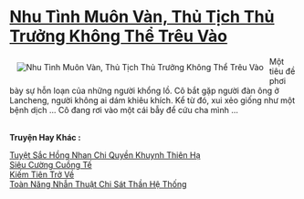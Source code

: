 <a href="https://truyentiki.com/nhu-tinh-muon-van-thu-tich-thu-truong-khong-the-treu-vao.30407/" title="Nhu Tình Muôn Vàn, Thủ Tịch Thủ Trưởng Không Thể Trêu Vào"><h1>Nhu Tình Muôn Vàn, Thủ Tịch Thủ Trưởng Không Thể Trêu Vào</h1></a><div style="display:table"><img align="right" style="float: left; padding: 10px;" src="https://truyentiki.com/a/img/str/src/30407.jpg" alt="Nhu Tình Muôn Vàn, Thủ Tịch Thủ Trưởng Không Thể Trêu Vào">Một tiêu đề phơi bày sự hỗn loạn của những người khổng lồ. Cô bắt gặp người đàn ông ở Lancheng, người không ai dám khiêu khích. Kể từ đó, xui xẻo giống như một bệnh dịch ... Cô đang rơi vào một cái bẫy để cứu cha mình ...</div><p><br><b>Truyện Hay Khác :</b></p><a href="https://truyentiki.com/tuyet-sac-hong-nhan-chi-quyen-khuynh-thien-ha.30406/" alt="Tuyệt Sắc Hồng Nhan Chi Quyền Khuynh Thiên Hạ">Tuyệt Sắc Hồng Nhan Chi Quyền Khuynh Thiên Hạ</a><br/><a href="https://github.com/nownovels/top500/tree/master/truyenhay/33773/" alt="Siêu Cường Cuồng Tế">Siêu Cường Cuồng Tế</a><br/><a href="https://github.com/nownovels/top500/tree/master/truyenhay/33740/" alt="Kiếm Tiên Trở Về">Kiếm Tiên Trở Về</a><br/><a href="https://www.wattpad.com/story/227474444-to%C3%A0n-n%C4%83ng-nh%E1%BA%ABn-thu%E1%BA%ADt-chi-s%C3%A1t-th%E1%BA%A7n-h%E1%BB%87-th%E1%BB%91ng" alt="Toàn Năng Nhẫn Thuật Chi Sát Thần Hệ Thống">Toàn Năng Nhẫn Thuật Chi Sát Thần Hệ Thống</a><br/>